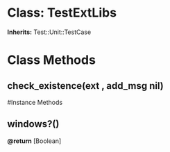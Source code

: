 # Class: TestExtLibs
**Inherits:** Test::Unit::TestCase
    



# Class Methods
## check_existence(ext , add_msg nil) [](#method-c-check_existence)

#Instance Methods
## windows?() [](#method-i-windows?)

**@return** [Boolean] 

